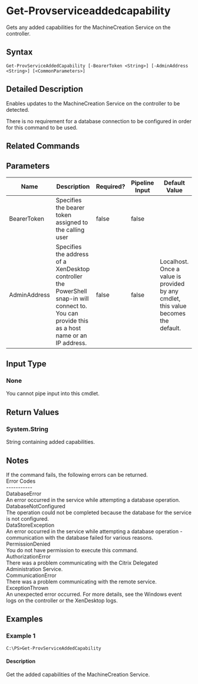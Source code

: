 ﻿
# Get-Provserviceaddedcapability
Gets any added capabilities for the MachineCreation Service on the controller.
## Syntax
```
Get-ProvServiceAddedCapability [-BearerToken <String>] [-AdminAddress <String>] [<CommonParameters>]
```
## Detailed Description
Enables updates to the MachineCreation Service on the controller to be detected.

There is no requirement for a database connection to be configured in order for this command to be used.


## Related Commands

## Parameters
| Name   | Description | Required? | Pipeline Input | Default Value |
| --- | --- | --- | --- | --- |
| BearerToken | Specifies the bearer token assigned to the calling user | false | false |  |
| AdminAddress | Specifies the address of a XenDesktop controller the PowerShell snap-in will connect to. You can provide this as a host name or an IP address. | false | false | Localhost. Once a value is provided by any cmdlet, this value becomes the default. |

## Input Type

### None
You cannot pipe input into this cmdlet.
## Return Values

### System.String
String containing added capabilities.
## Notes
If the command fails, the following errors can be returned.<br>    Error Codes<br>    -----------<br>    DatabaseError<br>        An error occurred in the service while attempting a database operation.<br>    DatabaseNotConfigured<br>        The operation could not be completed because the database for the service is not configured.<br>    DataStoreException<br>        An error occurred in the service while attempting a database operation - communication with the database failed for various reasons.<br>    PermissionDenied<br>        You do not have permission to execute this command.<br>    AuthorizationError<br>        There was a problem communicating with the Citrix Delegated Administration Service.<br>    CommunicationError<br>        There was a problem communicating with the remote service.<br>    ExceptionThrown<br>        An unexpected error occurred.  For more details, see the Windows event logs on the controller or the XenDesktop logs.
## Examples

### Example 1
```
C:\PS>Get-ProvServiceAddedCapability
```
#### Description
Get the added capabilities of the MachineCreation Service.
